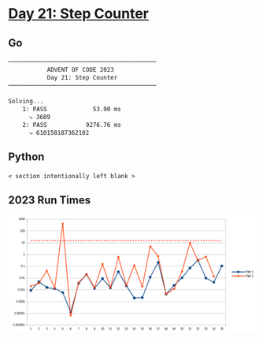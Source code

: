 # [Day 21: Step Counter](https://adventofcode.com/2023/day/21)

<!-- These are helper text to make formatting the yearly readme consistent and easier...

[Day 21: Step Counter][rm21]
[Go][go21]
[Python][py21]

[rm21]: 21-stepCounter/README.md
[go21]: 21-stepCounter/go
[py21]: 21-stepCounter/py

-->

## Go

```text
──────────────────────────────────────────
           ADVENT OF CODE 2023            
           Day 21: Step Counter           
──────────────────────────────────────────
          
Solving...
    1: PASS             53.90 ms
      ⤷ 3689
    2: PASS           9276.76 ms
      ⤷ 610158187362102
```

## Python

```text
< section intentionally left blank >
```

## 2023 Run Times

![2023 exercise run-time graphs](../run-times.png)
